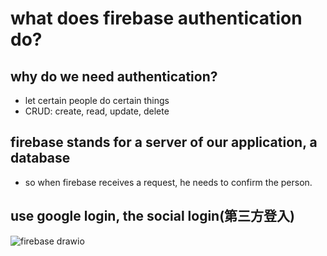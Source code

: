 # what does firebase authentication do?

## why do we need authentication?
- let certain people do certain things
- CRUD: create, read, update, delete


## firebase stands for a server of our application, a database
- so when firebase receives a request, he needs to confirm the person.

## use google login, the social login(第三方登入)

![firebase drawio](https://user-images.githubusercontent.com/51497994/177898371-483921ff-cc89-4ee8-94c2-7563d15b05bb.png)
